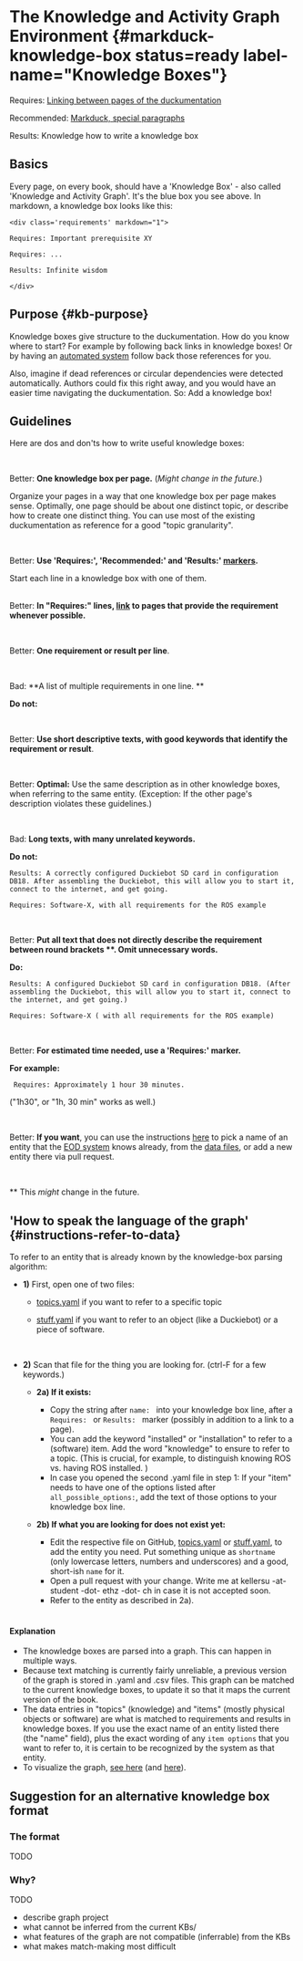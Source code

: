 # The Knowledge and Activity Graph Environment {#markduck-knowledge-box status=ready  label-name="Knowledge Boxes"}

<div class='requirements' markdown="1">

Requires: [Linking between pages of the duckumentation](#markduck-basic)  

Recommended: [Markduck, special paragraphs](#markduck-special-pars)  

Results: Knowledge how to write a knowledge box

</div>

## Basics

Every page, on every book, should have a 'Knowledge Box' - also called 'Knowledge and Activity Graph'. It's the blue box you see above. In markdown, a knowledge box looks like this:

    <div class='requirements' markdown="1">

    Requires: Important prerequisite XY  

    Requires: ...  

    Results: Infinite wisdom  

    </div>


## Purpose {#kb-purpose}

Knowledge boxes give structure to the duckumentation. How do you know where to
start? For example by following back links in knowledge boxes! Or by having an [automated system](https://github.com/duckietown/education-on-demand) follow back those references for you.   


Also, imagine if dead references or circular dependencies were detected automatically. Authors
could fix this right away, and you would have an easier time navigating the duckumentation.
So: Add a knowledge box!  


## Guidelines

Here are dos and don'ts how to write useful knowledge boxes:    

<br/>


Better: **One knowledge box per page.** (*Might change in the future.*)  

Organize your pages in a way that one knowledge box per page makes sense.
        Optimally, one page should be about one distinct topic, or describe
        how to create one distinct thing. You can use most of the existing duckumentation
        as reference for a good "topic granularity".   

<br/>

Better: **Use 'Requires:', 'Recommended:' and 'Results:' [markers](#markduck-special-pars).**  

Start each line in a knowledge box with one of them.  
<br/>


Better: **In "Requires:" lines, [link](#markduck-basic) to pages that provide the requirement whenever possible.**  

<br/>

Better: **One requirement or result per line**.   

<br/>

Bad: **A list of multiple requirements in one line. **

**Do not:** [](+opmanual_duckiebot#setup-duckiebot)  

<br/>

Better: **Use short descriptive texts, with good keywords that identify the requirement or result**.  

<br/>

Better: **Optimal:** Use the same description as in other knowledge boxes, when referring to the same entity. (Exception: If the other page's description violates these guidelines.)  

<br/>

Bad:  **Long texts, with many unrelated keywords.**

**Do not:**


    Results: A correctly configured Duckiebot SD card in configuration DB18. After assembling the Duckiebot, this will allow you to start it, connect to the internet, and get going.

    Requires: Software-X, with all requirements for the ROS example

<br/>

Better: **Put all text that does not directly describe the requirement between round brackets \*\*. Omit unnecessary words.**

**Do:**

    Results: A configured Duckiebot SD card in configuration DB18. (After assembling the Duckiebot, this will allow you to start it, connect to the internet, and get going.)

    Requires: Software-X ( with all requirements for the ROS example)

<br/>

Better: **For estimated time needed, use a 'Requires:' marker.**

**For example:**  

     Requires: Approximately 1 hour 30 minutes.   

("1h30", or "1h, 30 min" works as well.)  

<br/>

Better: **If you want**, you can use the instructions [here](#instructions-refer-to-data) to pick a name of an entity that the [EOD system](https://github.com/duckietown/education-on-demand#knowledge-graph) knows already, from the [data files](https://github.com/duckietown/education-on-demand/tree/master/data/eod/graphdata), or add a new entity there via pull request.    

<br/>


\*\* This *might* change in the future.


## 'How to speak the language of the graph' {#instructions-refer-to-data}  

To refer to an entity that is already known by the knowledge-box parsing algorithm:    

- **1)** First, open one of two files:    

   - [topics.yaml](https://github.com/duckietown/education-on-demand/blob/master/data/eod/graphdata/topics.yaml) if you want to refer to a specific topic    

   - [stuff.yaml](https://github.com/duckietown/education-on-demand/blob/master/data/eod/graphdata/stuff.yaml) if you want to refer to an object (like a Duckiebot) or a piece of software.    

<br/>

- **2)** Scan that file for the thing you are looking for. (ctrl-F for a few keywords.)    
    - **2a) If it exists:**
        - Copy the string after `name: ` into your knowledge box line, after a `Requires: ` or `Results: ` marker  (possibly in addition to a link to a page).    
        - You can add the keyword "installed" or "installation" to refer to a (software) item. Add the word "knowledge" to ensure to refer to a topic. (This is crucial, for example, to distinguish knowing ROS vs. having ROS installed. )  
        - In case you opened the second .yaml file in step 1: If your "item" needs to have one of the options listed after `all_possible_options:`, add the text of those options to your knowledge box line.  

    - **2b) If what you are looking for does not exist yet:**  
         -  Edit the respective file on GitHub, [topics.yaml](https://github.com/duckietown/education-on-demand/blob/master/data/eod/graphdata/topics.yaml) or  [stuff.yaml](https://github.com/duckietown/education-on-demand/blob/master/data/eod/graphdata/stuff.yaml), to add the entity you need. Put something unique as `shortname` (only lowercase letters, numbers and underscores) and a good, short-ish `name` for it.  
         - Open a pull request with your change. Write me at kellersu -at- student -dot- ethz -dot- ch in case it is not accepted soon.  
         - Refer to the entity as described in 2a).  

  <br/>

#### **Explanation**  
- The knowledge boxes are parsed into a graph. This can happen in multiple ways.
- Because text matching is currently fairly unreliable, a previous version of the graph is stored in .yaml and .csv files. This graph can be matched to the current knowledge boxes, to update it so that it maps the current version of the book.  
- The data entries in "topics" (knowledge) and "items" (mostly physical objects or software) are what is matched to requirements and results in knowledge boxes. If you use the exact name of an entity listed there (the "name" field), plus the exact wording of any `item options` that you want to refer to, it is certain to be recognized by the system as that entity.  
- To visualize the graph, [see here](https://github.com/duckietown/education-on-demand/blob/master/docs/generate_visualize_graph.md) (and [here](https://github.com/duckietown/education-on-demand#visualizing-gexf-graphs)).


## Suggestion for an alternative knowledge box format

### The format

TODO

### Why?
TODO
- describe graph project
- what cannot be inferred from the current KBs/
- what features of the graph are not compatible (inferrable) from the KBs
- what makes match-making most difficult
